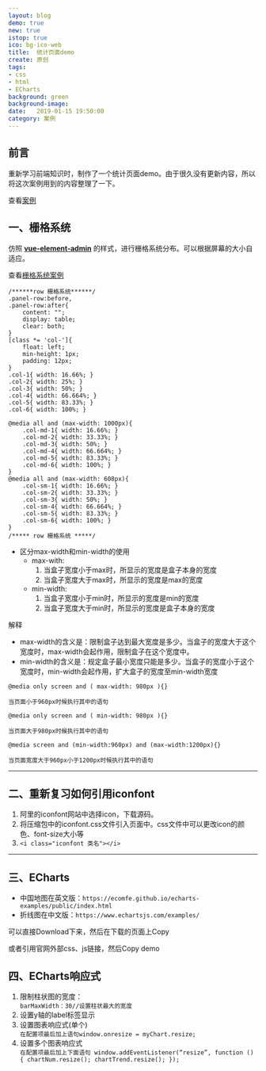 ```yaml
---
layout: blog
demo: true
new: true
istop: true
ico: bg-ico-web
title:  统计页面demo
create: 原创
tags:
- css
- html
- ECharts
background: green
background-image: 
date:   2019-01-15 19:50:00
category: 案例
---
```


## 前言

重新学习前端知识时，制作了一个统计页面demo。由于很久没有更新内容，所以将这次案例用到的内容整理了一下。  

查看<a href="https://hangforfreedom.github.io/some-cases/geekschain/statistics/index.html">案例</a>

## 一、栅格系统

仿照 <a href="https://panjiachen.github.io/vue-element-admin/#/dashboard">**vue-element-admin**</a> 的样式，进行栅格系统分布。可以根据屏幕的大小自适应。  
  
查看<a href="https://hangforfreedom.github.io/some-cases/gridsys/index.html">栅格系统案例</a>  

```
/******row 栅格系统******/
.panel-row:before,
.panel-row:after{
    content: "";
    display: table;
    clear: both;
}
[class *= 'col-']{
    float: left;
    min-height: 1px;
    padding: 12px;
}
.col-1{ width: 16.66%; }
.col-2{ width: 25%; }
.col-3{ width: 50%; }
.col-4{ width: 66.664%; }
.col-5{ width: 83.33%; }
.col-6{ width: 100%; }

@media all and (max-width: 1000px){
    .col-md-1{ width: 16.66%; }
    .col-md-2{ width: 33.33%; }
    .col-md-3{ width: 50%; }
    .col-md-4{ width: 66.664%; }
    .col-md-5{ width: 83.33%; }
    .col-md-6{ width: 100%; }
}
@media all and (max-width: 608px){
    .col-sm-1{ width: 16.66%; }
    .col-sm-2{ width: 33.33%; }
    .col-sm-3{ width: 50%; }
    .col-sm-4{ width: 66.664%; }
    .col-sm-5{ width: 83.33%; }
    .col-sm-6{ width: 100%; }
}
/***** row 栅格系统 *****/
```

* 区分max-width和min-width的使用
    * max-with:
        1. 当盒子宽度小于max时，所显示的宽度是盒子本身的宽度
        2. 当盒子宽度大于max时，所显示的宽度是max的宽度
    * min-width:
        1. 当盒子宽度小于min时，所显示的宽度是min的宽度
        2. 当盒子宽度大于min时，所显示的宽度是盒子本身的宽度

解释

* max-width的含义是：限制盒子达到最大宽度是多少。当盒子的宽度大于这个宽度时，max-width会起作用，限制盒子在这个宽度中。
* min-width的含义是：规定盒子最小宽度只能是多少。当盒子的宽度小于这个宽度时，min-width会起作用，扩大盒子的宽度至min-width宽度  

```
@media only screen and ( max-width: 980px ){}

当页面小于960px时候执行其中的语句
```
```
@media only screen and ( min-width: 980px ){}

当页面大于980px时候执行其中的语句
```
```
@media screen and (min-width:960px) and (max-width:1200px){}

当页面宽度大于960px小于1200px时候执行其中的语句
```

---------------------
## 二、重新复习如何引用iconfont

1. 阿里的iconfont网站中选择icon，下载源码。
2. 将压缩包中的iconfont.css文件引入页面中。css文件中可以更改icon的颜色、font-size大小等
3. ```<i class="iconfont 类名"></i>```

--------------------
## 三、ECharts

* 中国地图在英文版：```https://ecomfe.github.io/echarts-examples/public/index.html```
* 折线图在中文版：```https://www.echartsjs.com/examples/```

可以直接Download下来，然后在下载的页面上Copy  
  
或者引用官网外部css、js链接，然后Copy demo

## 四、ECharts响应式

1. 限制柱状图的宽度：  
```barMaxWidth：30//设置柱状最大的宽度```
2. 设置y轴的label标签显示  
3. 设置图表响应式(单个)  
```在配置项最后加上语句window.onresize = myChart.resize;```
4. 设置多个图表响应式  
```在配置项最后加上下面语句 window.addEventListener(“resize”, function () { chartNum.resize(); chartTrend.resize(); });```